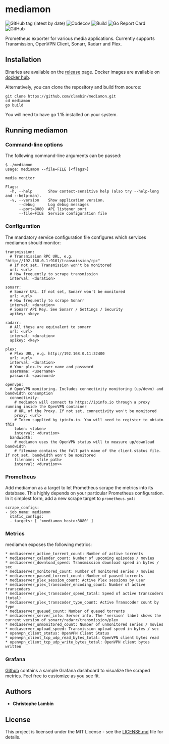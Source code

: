 # mediamon
![GitHub tag (latest by date)](https://img.shields.io/github/v/tag/clambin/mediamon?color=green&label=Release&style=plastic)
![Codecov](https://img.shields.io/codecov/c/gh/clambin/mediamon?style=plastic)
![Build](https://github.com/clambin/mediamon/workflows/Build/badge.svg)
![Go Report Card](https://goreportcard.com/badge/github.com/clambin/mediamon)
![GitHub](https://img.shields.io/github/license/clambin/mediamon?style=plastic)

Prometheus exporter for various media applications.  Currently supports Transmission, OpenVPN Client, Sonarr, Radarr and Plex.

## Installation

Binaries are available on the [release](https://github.com/clambin/mediamon/releases) page. Docker images are available on [docker hub](https://hub.docker.com/r/clambin/mediamon).

Alternatively, you can clone the repository and build from source:

```
git clone https://github.com/clambin/mediamon.git
cd mediamon
go build
```

You will need to have go 1.15 installed on your system.

## Running mediamon
### Command-line options

The following command-line arguments can be passed:

```
$ ./mediamon
usage: mediamon --file=FILE [<flags>]

media monitor

Flags:
  -h, --help       Show context-sensitive help (also try --help-long and --help-man).
  -v, --version    Show application version.
      --debug      Log debug messages
      --port=8080  API listener port
      --file=FILE  Service configuration file
```

### Configuration

The mandatory service configuration file configures which services mediamon should monitor:

```
transmission:
  # Transmission RPC URL, e.g. "http://192.168.0.1:9101/transmission/rpc"
  # If not set, Transmission won't be monitored
  url: <url>
  # How frequently to scrape transmission
  interval: <duration>

sonarr:
  # Sonarr URL. If not set, Sonarr won't be monitored
  url: <url>
  # How frequently to scrape Sonarr
  interval: <duration>
  # Sonarr API Key. See Sonarr / Settings / Security
  apikey: <key>

radarr:
  # All these are equivalent to sonarr
  url: <url>
  interval: <duration>
  apikey: <key>

plex:
  # Plex URL, e.g. http://192.168.0.11:32400 
  url: <url> 
  interval: <duration>
  # Your plex.tv user name and password
  username: <username>
  password: <password>

openvpn:
  # OpenVPN monitoring. Includes connectivity monitoring (up/down) and bandwidth consumption
  connectivity:
    # mediamon will connect to https://ipinfo.io through a proxy running inside the OpenVPN container
    # URL of the Proxy. If not set, connectivity won't be monitored
    proxy: <url>
    # Token supplied by ipinfo.io. You will need to register to obtain this
    token: <token>
    interval: <duration>
  bandwidth:
    # mediamon uses the OpenVPN status will to measure up/download bandwidth
    # filename contains the full path name of the client.status file. If not set, bandwidth won't be monitored
    filename: <file path>
    interval: <duration>>
```

### Prometheus

Add mediamon as a target to let Prometheus scrape the metrics into its database.
This highly depends on your particular Prometheus configuration. In it simplest form, add a new scrape target to `prometheus.yml`:

```
scrape_configs:
- job_name: mediamon
  static_configs:
  - targets: [ '<mediamon_host>:8080' ]
```


### Metrics

mediamon exposes the following metrics:

```
* mediaserver_active_torrent_count: Number of active torrents
* mediaserver_calendar_count: Number of upcoming episodes / movies
* mediaserver_download_speed: Transmission download speed in bytes / sec
* mediaserver_monitored_count: Number of monitored series / movies
* mediaserver_paused_torrent_count: Number of paused torrents
* mediaserver_plex_session_count: Active Plex sessions by user
* mediaserver_plex_transcoder_encoding_count: Number of active transcoders
* mediaserver_plex_transcoder_speed_total: Speed of active transcoders (total)
* mediaserver_plex_transcoder_type_count: Active Transcoder count by type
* mediaserver_queued_count: Number of queued torrents
* mediaserver_server_info: Server info. The 'version' label shows the current version of sonarr/radarr/transmission/plex
* mediaserver_unmonitored_count: Number of unmonitored series / movies
* mediaserver_upload_speed: Transmission upload speed in bytes / sec
* openvpn_client_status: OpenVPN Client Status
* openvpn_client_tcp_udp_read_bytes_total: OpenVPN client bytes read
* openvpn_client_tcp_udp_write_bytes_total: OpenVPN client bytes written
```

### Grafana

[Github](https://github.com/clambin/mediamon/tree/master/assets/grafana/dashboards) contains a sample Grafana dashboard to visualize the scraped metrics.
Feel free to customize as you see fit.

## Authors

* **Christophe Lambin**

## License

This project is licensed under the MIT License - see the [LICENSE.md](LICENSE.md) file for details.